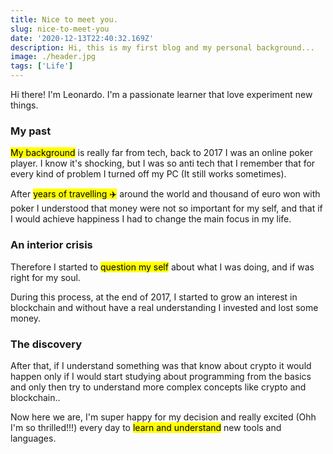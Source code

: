 ```yaml
---
title: Nice to meet you.
slug: nice-to-meet-you
date: '2020-12-13T22:40:32.169Z'
description: Hi, this is my first blog and my personal background...
image: ./header.jpg
tags: ['Life']
---
```


Hi there! I'm Leonardo.
I'm a passionate learner that love experiment new things.

### My past

<mark>My background</mark> is really far from tech, back to 2017 I was an
online poker player. I know it's shocking, but I was so anti tech that I
remember that for every kind of problem I turned off my PC (It still works
sometimes).

After <mark>years of travelling ✈️</mark> around the world and thousand of
euro won with poker I understood that money were not so important for my
self, and that if I would achieve happiness I had to change the main focus
in my life.

### An interior crisis

Therefore I started to <mark>question my self</mark> about what I was
doing, and if was right for my soul.

During this process, at the end of 2017, I started to grow an interest in
blockchain and without have a real understanding I invested and lost some
money.

### The discovery

After that, if I understand something was that know about crypto it would
happen only if I would start studying about programming from the basics
and only then try to understand more complex concepts like crypto and
blockchain..

Now here we are, I'm super happy for my decision and really excited (Ohh
I'm so thrilled!!!) every day to <mark>learn and understand</mark> new
tools and languages.
